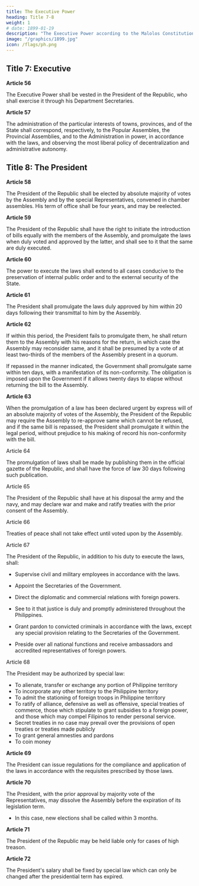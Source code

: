 ```yaml
---
title: The Executive Power
heading: Title 7-8
weight: 1
# date: 1899-01-19
description: "The Executive Power according to the Malolos Constitution"
image: "/graphics/1899.jpg"
icon: /flags/ph.png
---
```



## Title 7: Executive

**Article 56**

The Executive Power shall be vested in the President of the Republic, who shall exercise it through his Department Secretaries.


**Article 57**

The administration of the particular interests of towns, provinces, and of the State shall correspond, respectively, to the Popular Assembles, the Provincial Assemblies, and to the Administration in power, in accordance with the laws, and observing the most liberal policy of decentralization and administrative autonomy.


## Title 8: The President

**Article 58**

The President of the Republic shall be elected by absolute majority of votes by the Assembly and by the special Representatives, convened in chamber assembles. His term of office shall be four years, and may be reelected.


**Article 59**

The President of the Republic shall have the right to initiate the introduction of bills equally with the members of the Assembly, and promulgate the laws when duly voted and approved by the latter, and shall see to it that the same are duly executed.


**Article 60**

The power to execute the laws shall extend to all cases conducive to the preservation of internal public order and to the external security of the State.


**Article 61**

The President shall promulgate the laws duly approved by him within 20 days following their transmittal to him by the Assembly.


**Article 62**

If within this period, the President fails to promulgate them, he shall return them to the Assembly with his reasons for the return, in which case the Assembly may reconsider same, and it shall be presumed by a vote of at least two-thirds of the members of the Assembly present in a quorum. 

If repassed in the manner indicated, the Government shall promulgate same within ten days, with a manifestation of its non-conformity. The obligation is imposed upon the Government if it allows twenty days to elapse without returning the bill to the Assembly.


**Article 63**

When the promulgation of a law has been declared urgent by express will of an absolute majority of votes of the Assembly, the President of the Republic may require the Assembly to re-approve same which cannot be refused, and if the same bill is repassed, the President shall promulgate it within the legal period, without prejudice to his making of record his non-conformity with the bill.

Article 64

The promulgation of laws shall be made by publishing them in the official gazette of the Republic, and shall have the force of law 30 days following such publication.

Article 65

The President of the Republic shall have at his disposal the army and the navy, and may declare war and make and ratify treaties with the prior consent of the Assembly.

Article 66

Treaties of peace shall not take effect until voted upon by the Assembly.

Article 67

The President of the Republic, in addition to his duty to execute the laws, shall:

- Supervise civil and military employees in accordance with the laws.

- Appoint the Secretaries of the Government.

- Direct the diplomatic and commercial relations with foreign powers.

- See to it that justice is duly and promptly administered throughout the Philippines.

- Grant pardon to convicted criminals in accordance with the laws, except any special provision relating to the Secretaries of the Government.

- Preside over all national functions and receive ambassadors and accredited representatives of foreign powers.


Article 68

The President may be authorized by special law:
- To alienate, transfer or exchange any portion of Philippine territory
- To incorporate any other territory to the Philippine territory
- To admit the stationing of foreign troops in Philippine territory
- To ratify of alliance, defensive as well as offensive, special treaties of commerce, those which stipulate to grant subsidies to a foreign power, and those which may compel Filipinos to render personal service.
- Secret treaties in no case may prevail over the provisions of open treaties or treaties made publicly
- To grant general amnesties and pardons
- To coin money



**Article 69**

The President can issue regulations for the compliance and application of the laws in accordance with the requisites prescribed by those laws.


**Article 70**

The President, with the prior approval by majority vote of the Representatives, may dissolve the Assembly before the expiration of its legislation term. 
- In this case, new elections shall be called within 3 months.


**Article 71**

The President of the Republic may be held liable only for cases of high treason.


**Article 72**

The President's salary shall be fixed by special law which can only be changed after the presidential term has expired.
